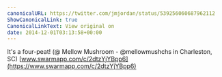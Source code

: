 ```yaml
---
canonicalURL: https://twitter.com/jmjordan/status/539256060687962112
ShowCanonicalLink: true
CanonicalLinkText: View original on
date: 2014-12-01T03:13:58+00:00
---
```

It's a four-peat! (@ Mellow Mushroom - @mellowmushchs in Charleston, SC) [www.swarmapp.com/c/2dtzYjYBpp6](https://www.swarmapp.com/c/2dtzYjYBpp6)